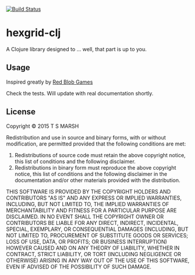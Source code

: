 [![Build Status](https://travis-ci.org/tsmarsh/hexgrid.svg?branch=master)](https://travis-ci.org/tsmarsh/hexgrid) 

# hexgrid-clj

A Clojure library designed to ... well, that part is up to you.

## Usage

Inspired greatly by [Red Blob Games](http://www.redblobgames.com/grids/hexagons/)

Check the tests. Will update with real documentation shortly.

## License
Copyright © 2015 T S MARSH

Redistribution and use in source and binary forms, with or without
modification, are permitted provided that the following conditions are met:

1. Redistributions of source code must retain the above copyright notice, this
   list of conditions and the following disclaimer.
2. Redistributions in binary form must reproduce the above copyright notice,
   this list of conditions and the following disclaimer in the documentation
   and/or other materials provided with the distribution.

THIS SOFTWARE IS PROVIDED BY THE COPYRIGHT HOLDERS AND CONTRIBUTORS "AS IS" AND
ANY EXPRESS OR IMPLIED WARRANTIES, INCLUDING, BUT NOT LIMITED TO, THE IMPLIED
WARRANTIES OF MERCHANTABILITY AND FITNESS FOR A PARTICULAR PURPOSE ARE
DISCLAIMED. IN NO EVENT SHALL THE COPYRIGHT OWNER OR CONTRIBUTORS BE LIABLE FOR
ANY DIRECT, INDIRECT, INCIDENTAL, SPECIAL, EXEMPLARY, OR CONSEQUENTIAL DAMAGES
(INCLUDING, BUT NOT LIMITED TO, PROCUREMENT OF SUBSTITUTE GOODS OR SERVICES;
LOSS OF USE, DATA, OR PROFITS; OR BUSINESS INTERRUPTION) HOWEVER CAUSED AND
ON ANY THEORY OF LIABILITY, WHETHER IN CONTRACT, STRICT LIABILITY, OR TORT
(INCLUDING NEGLIGENCE OR OTHERWISE) ARISING IN ANY WAY OUT OF THE USE OF THIS
SOFTWARE, EVEN IF ADVISED OF THE POSSIBILITY OF SUCH DAMAGE.
